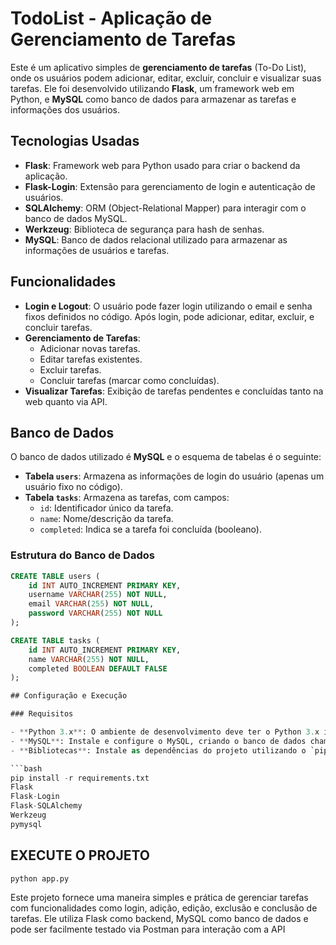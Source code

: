 # TodoList - Aplicação de Gerenciamento de Tarefas

Este é um aplicativo simples de **gerenciamento de tarefas** (To-Do List), onde os usuários podem adicionar, editar, excluir, concluir e visualizar suas tarefas. Ele foi desenvolvido utilizando **Flask**, um framework web em Python, e **MySQL** como banco de dados para armazenar as tarefas e informações dos usuários.

## Tecnologias Usadas

- **Flask**: Framework web para Python usado para criar o backend da aplicação.
- **Flask-Login**: Extensão para gerenciamento de login e autenticação de usuários.
- **SQLAlchemy**: ORM (Object-Relational Mapper) para interagir com o banco de dados MySQL.
- **Werkzeug**: Biblioteca de segurança para hash de senhas.
- **MySQL**: Banco de dados relacional utilizado para armazenar as informações de usuários e tarefas.

## Funcionalidades

- **Login e Logout**: O usuário pode fazer login utilizando o email e senha fixos definidos no código. Após login, pode adicionar, editar, excluir, e concluir tarefas.
- **Gerenciamento de Tarefas**:
  - Adicionar novas tarefas.
  - Editar tarefas existentes.
  - Excluir tarefas.
  - Concluir tarefas (marcar como concluídas).
- **Visualizar Tarefas**: Exibição de tarefas pendentes e concluídas tanto na web quanto via API.

## Banco de Dados

O banco de dados utilizado é **MySQL** e o esquema de tabelas é o seguinte:

- **Tabela `users`**: Armazena as informações de login do usuário (apenas um usuário fixo no código).
- **Tabela `tasks`**: Armazena as tarefas, com campos:
  - `id`: Identificador único da tarefa.
  - `name`: Nome/descrição da tarefa.
  - `completed`: Indica se a tarefa foi concluída (booleano).

### Estrutura do Banco de Dados

```sql
CREATE TABLE users (
    id INT AUTO_INCREMENT PRIMARY KEY,
    username VARCHAR(255) NOT NULL,
    email VARCHAR(255) NOT NULL,
    password VARCHAR(255) NOT NULL
);

CREATE TABLE tasks (
    id INT AUTO_INCREMENT PRIMARY KEY,
    name VARCHAR(255) NOT NULL,
    completed BOOLEAN DEFAULT FALSE
);

## Configuração e Execução

### Requisitos

- **Python 3.x**: O ambiente de desenvolvimento deve ter o Python 3.x instalado.
- **MySQL**: Instale e configure o MySQL, criando o banco de dados chamado `tarefas` e conectando-o ao aplicativo Flask.
- **Bibliotecas**: Instale as dependências do projeto utilizando o `pip`:

```bash
pip install -r requirements.txt
Flask
Flask-Login
Flask-SQLAlchemy
Werkzeug
pymysql
```
## EXECUTE O PROJETO
```bash
python app.py
```

Este projeto fornece uma maneira simples e prática de gerenciar tarefas com funcionalidades como login, adição, edição, exclusão e conclusão de tarefas. Ele utiliza Flask como backend, MySQL como banco de dados e pode ser facilmente testado via Postman para interação com a API
